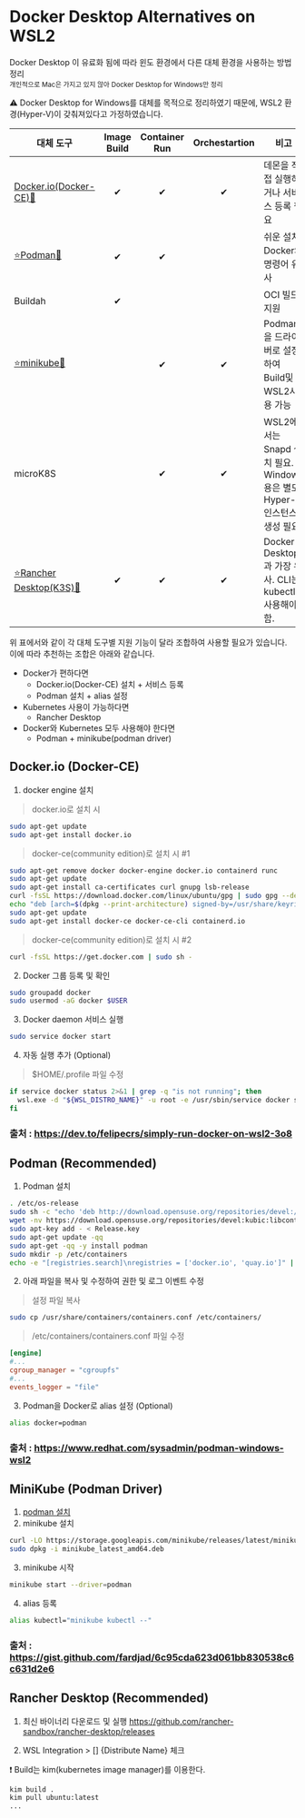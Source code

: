# Docker Desktop Alternatives on WSL2
Docker Desktop 이 유료화 됨에 따라 윈도 환경에서 다른 대체 환경을 사용하는 방법 정리 <br>
<sub>개인적으로 Mac은 가지고 있지 않아 Docker Desktop for Windows만 정리</sub>

⚠ Docker Desktop for Windows를 대체를 목적으로 정리하였기 때문에, WSL2 환경(Hyper-V)이 갖춰져있다고 가정하였습니다.<br>

|대체 도구|Image Build|Container Run|Orchestartion|비고|
|---|:---:|:---:|:---:|---|
|[Docker.io(Docker-CE)🔗](#dockerio-docker-ce)|✔|✔|✔|데몬을 직접 실행하거나 서비스 등록 필요|
|[⭐Podman🔗](#podman-recommended)|✔|✔||쉬운 설치. Docker와 명령어 유사|
|Buildah|✔|||OCI 빌드 지원|
|[⭐minikube🔗](#minikube-podman-driver)||✔|✔|Podman을 드라이버로 설정하여 Build및 WSL2사용 가능|
|microK8S||✔|✔|WSL2에서는 Snapd 설치 필요. Windows용은 별도 Hyper-V 인스턴스 생성 필요.|
|[⭐Rancher Desktop(K3S)🔗](#rancher-desktop-recommended)|✔|✔|✔|Docker Desktop 과 가장 유사. CLI는 kubectl 사용해야 함.|

위 표에서와 같이 각 대체 도구별 지원 기능이 달라 조합하여 사용할 필요가 있습니다.<vr>
이에 따라 추천하는 조합은 아래와 같습니다.
* Docker가 편하다면
  * Docker.io(Docker-CE) 설치 + 서비스 등록
  * Podman 설치 + alias 설정
* Kubernetes 사용이 가능하다면
  * Rancher Desktop
* Docker와 Kubernetes 모두 사용해야 한다면
  * Podman + minikube(podman driver)

## Docker.io (Docker-CE)
1. docker engine 설치
  > docker.io로 설치 시
  ```bash
  sudo apt-get update
  sudo apt-get install docker.io
  ```
  > docker-ce(community edition)로 설치 시 #1
  ```bash
  sudo apt-get remove docker docker-engine docker.io containerd runc
  sudo apt-get update
  sudo apt-get install ca-certificates curl gnupg lsb-release
  curl -fsSL https://download.docker.com/linux/ubuntu/gpg | sudo gpg --dearmor -o /usr/share/keyrings/docker-archive-keyring.gpg
  echo "deb [arch=$(dpkg --print-architecture) signed-by=/usr/share/keyrings/docker-archive-keyring.gpg] https://download.docker.com/linux/ubuntu $(lsb_release -cs) stable" | sudo tee /etc/apt/sources.list.d/docker.list > /dev/null
  sudo apt-get update
  sudo apt-get install docker-ce docker-ce-cli containerd.io
  ```
  > docker-ce(community edition)로 설치 시 #2
  ```bash
  curl -fsSL https://get.docker.com | sudo sh -
  ```
2. Docker 그룹 등록 및 확인
  ```bash
  sudo groupadd docker
  sudo usermod -aG docker $USER
  ```
3. Docker daemon 서비스 실행
  ```bash
  sudo service docker start
  ```
4. 자동 실행 추가 (Optional)
  > $HOME/.profile 파일 수정
  ```bash
  if service docker status 2>&1 | grep -q "is not running"; then
    wsl.exe -d "${WSL_DISTRO_NAME}" -u root -e /usr/sbin/service docker start >/dev/null 2>&1
  fi
  ```
### 출처 : https://dev.to/felipecrs/simply-run-docker-on-wsl2-3o8
## Podman (Recommended)
1. Podman 설치
  ```bash
  . /etc/os-release
  sudo sh -c "echo 'deb http://download.opensuse.org/repositories/devel:/kubic:/libcontainers:/stable/x${NAME}_${VERSION_ID}/ /' > /etc/apt/sources.list.d/devel:kubic:libcontainers:stable.list"
  wget -nv https://download.opensuse.org/repositories/devel:kubic:libcontainers:stable/x${NAME}_${VERSION_ID}/Release.key -O Release.key
  sudo apt-key add - < Release.key
  sudo apt-get update -qq
  sudo apt-get -qq -y install podman
  sudo mkdir -p /etc/containers
  echo -e "[registries.search]\nregistries = ['docker.io', 'quay.io']" | sudo tee /etc/containers/registries.conf
  ```
2. 아래 파일을 복사 및 수정하여 권한 및 로그 이벤트 수정
  > 설정 파일 복사
  ```bash
  sudo cp /usr/share/containers/containers.conf /etc/containers/
  ```
  > /etc/containers/containers.conf 파일 수정
  ```toml
  [engine]
  #...
  cgroup_manager = "cgroupfs"
  #...
  events_logger = "file"
  ```
3. Podman을 Docker로 alias 설정 (Optional)
  ```bash
  alias docker=podman
  ```
                  
### 출처 : https://www.redhat.com/sysadmin/podman-windows-wsl2

## MiniKube (Podman Driver)
  1. [podman 설치](#podman-recommended)
  2. minikube 설치
  ```bash
  curl -LO https://storage.googleapis.com/minikube/releases/latest/minikube_latest_amd64.deb
  sudo dpkg -i minikube_latest_amd64.deb
  ```
  3. minikube 시작
  ```bash
  minikube start --driver=podman
  ```
  4. alias 등록
  ```bash
  alias kubectl="minikube kubectl --"
  ```
### 출처 : https://gist.github.com/fardjad/6c95cda623d061bb830538c6c631d2e6

## Rancher Desktop (Recommended)
  1. 최신 바이너리 다운로드 및 실행
  https://github.com/rancher-sandbox/rancher-desktop/releases
  
  2. WSL Integration > [] {Distribute Name} 체크
  
  ❗ Build는 kim(kubernetes image manager)를 이용한다.
  ```bash
  kim build .
  kim pull ubuntu:latest
  ...
  ```
